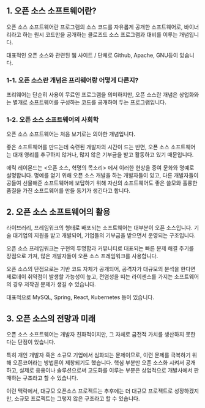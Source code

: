 ## 1. 오픈 소스 소프트웨어란?

오픈 소스 소프트웨어란 프로그램의 소스 코드를 자유롭게 공개한 소프트웨어로, 바이너리라고 하는 원시 코드만을 공개하는 클로즈드 소스 프로그램과 대비를 이루는 개념입니다.

대표적인 오픈 소스와 관련된 웹 사이트 / 단체로 Github, Apache, GNU등이 있습니다.

### 1-1. 오픈 소스란 개념은 프리웨어랑 어떻게 다른지?

프리웨어는 단순히 사용이 무료인 프로그램을 의미하지만, 오픈 소스란 개념은 상업화와는 별개로 소프트웨어를 구성하는 코드를 공개하여 두는 프로그램입니다.

### 1-2. 오픈 소스 소프트웨어의 사회학

오픈 소스 소프트웨어는 처음 보기로는 의아한 개념입니다.

좋은 소프트웨어를 만드는데 숙련된 개발자의 시간이 드는 반면, 오픈 소스 소프트웨어는 대개 영리를 추구하지 않거나, 많지 않은 기부금을 받고 활동하고 있기 때문입니다.

에릭 레이몬드는 <오픈 소스, 혁명의 목소리> 에서 이러한 현상을 증여 문화와 명예로 설명합니다. 명예를 얻기 위해 오픈 소스 개발을 하는 개발자들이 있고, 다른 개발자들이 공들여 선물해준 소프트웨어에 보답하기 위해 자신의 소프트웨어도 좋은 쓸모와 훌륭한 품질을 가진 소프트웨어를 만들 동기가 생긴다고 합니다.

## 2. 오픈 소스 소프트웨어의 활용

라이브러리, 프레임워크의 형태로 배포되는 소프트웨어는 대부분이 오픈 소스입니다. 기술 대기업의 지원을 받고 개발되어, 기업들의 기부금을 받으면서 운영되는 구조입니다.

오픈 소스 프레임워크는 구현의 투명함과 커뮤니티로 대표되는 빠른 문제 해결 주기를 장점으로 가져, 많은 개발자들이 오픈 소스 프레임워크를 사용합니다.

오픈 소스의 단점으로는 기반 코드 자체가 공개되어, 공격자가 대규모의 분석을 한다면 제로데이 취약점이 발생할 가능성이 높고, 전염성을 띠는 라이센스를 가지는 소프트웨어의 경우 저작권 문제가 생길 수 있습니다.

대표적으로 MySQL, Spring, React, Kubernetes 등이 있습니다.

## 3. 오픈 소스의 전망과 미래

오픈 소스 소프트웨어는 개발자 친화적이지만, 그 자체로 금전적 가치를 생산하지 못한다는 단점이 있습니다.

특히 개인 개발자 혹은 소규모 기업에서 심화되는 문제이므로, 이런 문제를 극복하기 위해 오픈코어라는 방법론이 제창되기도 했습니다. 핵심 부분만 오픈 소스화 시켜서 공개하고, 실제로 응용이나 솔루션으로써 고도화를 이루는 부분은 상업적으로 개발사에서 판매하는 구조라고 할 수 있습니다.

이런 맥락에서, 대규모 오픈소스 프로젝트는 추후에는 더 대규모 프로젝트로 성장하겠지만, 소규모 프로젝트는 그렇지 않은 구조라고 할 수 있습니다.
